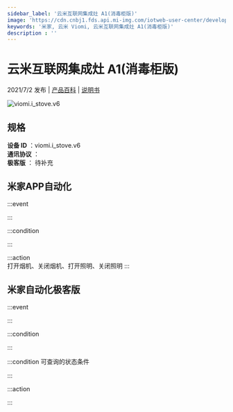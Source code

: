 ```yaml
---
sidebar_label: '云米互联网集成灶 A1(消毒柜版)'
image: 'https://cdn.cnbj1.fds.api.mi-img.com/iotweb-user-center/developer_16790489967992NSSxgBC.png?GalaxyAccessKeyId=AKVGLQWBOVIRQ3XLEW&Expires=9223372036854775807&Signature=V1Bw9YFbjtYIk7O0//SgCLTZyKc='
keywords: '米家, 云米 Viomi, 云米互联网集成灶 A1(消毒柜版)'
description : ''
---
```

# 云米互联网集成灶 A1(消毒柜版)

2021/7/2 发布 | [产品百科](https://home.mi.com/webapp/content/baike/product/index.html?model=viomi.i_stove.v6/) | [说明书](https://home.mi.com/views/introduction.html?model=viomi.i_stove.v6&region=cn)

![viomi.i_stove.v6](https://cdn.cnbj1.fds.api.mi-img.com/iotweb-user-center/developer_16790489967992NSSxgBC.png?GalaxyAccessKeyId=AKVGLQWBOVIRQ3XLEW&Expires=9223372036854775807&Signature=V1Bw9YFbjtYIk7O0//SgCLTZyKc=)

## 规格  
> 
**设备 ID** ：viomi.i_stove.v6  
**通讯协议** ：  
**极客版**  ： 待补充 


## 米家APP自动化  

:::event  

:::

:::condition  

:::

:::action   
打开烟机、关闭烟机、打开照明、关闭照明
:::

## 米家自动化极客版  

:::event  

:::

:::condition  

:::

:::condition 可查询的状态条件  

:::

:::action  

:::

        
